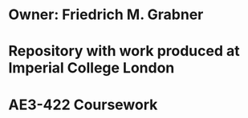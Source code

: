 #	Owner: Friedrich M. Grabner
#	Repository with work produced at Imperial College London
#	AE3-422 Coursework 

